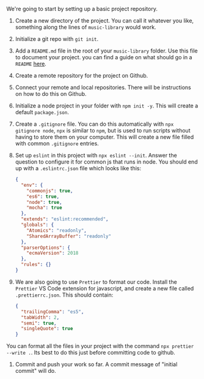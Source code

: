 We're going to start by setting up a basic project repository.

1.  Create a new directory of the project. You can call it whatever you like, something along the lines of `music-library` would work.

1.  Initialize a git repo with `git init`.

1.  Add a `README.md` file in the root of your `music-library` folder. Use this file to document your project. you can find a guide on what should go in a `README` [here](https://meakaakka.medium.com/a-beginners-guide-to-writing-a-kickass-readme-7ac01da88ab3).

1.  Create a remote repository for the project on Github.

1.  Connect your remote and local repositories. There will be instructions on how to do this on Github.

1.  Initialize a node project in your folder with `npm init -y`. This will create a default `package.json`.

1.  Create a `.gitignore` file. You can do this automatically with `npx gitignore node`, `npx` is similar to `npm`, but is used to run scripts without having to store them on your computer. This will create a new file filled with common `.gitignore` entries.

1.  Set up `eslint` in this project with `npx eslint --init`. Answer the question to configure it for common js that runs in node. You should end up with a `.eslintrc.json` file which looks like this:

    ```json
    {
      "env": {
        "commonjs": true,
        "es6": true,
        "node": true,
        "mocha": true
      },
      "extends": "eslint:recommended",
      "globals": {
        "Atomics": "readonly",
        "SharedArrayBuffer": "readonly"
      },
      "parserOptions": {
        "ecmaVersion": 2018
      },
      "rules": {}
    }
    ```

1. We are also going to use `Prettier` to format our code. Install the `Prettier` VS Code extension for javascript, and create a new file called `.prettierrc.json`. This should contain:

    ```json
    {
      "trailingComma": "es5",
      "tabWidth": 2,
      "semi": true,
      "singleQuote": true
    }
    ```

  You can format all the files in your project with the command `npx prettier --write .`. Its best to do this just before committing code to github.

1.  Commit and push your work so far. A commit message of "initial commit" will do.
